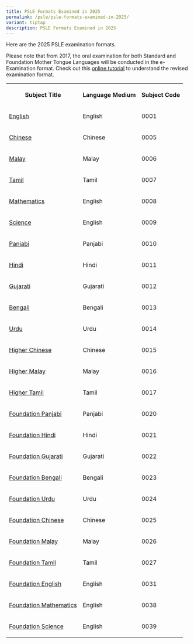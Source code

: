 ```yaml
---
title: PSLE Formats Examined in 2025
permalink: /psle/psle-formats-examined-in-2025/
variant: tiptap
description: PSLE Formats Examined in 2025
---
```

<p>Here are the 2025 PSLE examination formats.</p>
<p>Please note that from 2017, the oral examination for both Standard and
Foundation Mother Tongue Languages will be conducted in the e-Examination
format. Check out this <a href="https://spitbreak.github.io/eoral.seab/" rel="noopener noreferrer nofollow" target="_blank"><u>online tutorial</u></a> to
understand the revised examination format.</p>
<table style="minWidth: 75px">
<colgroup>
<col>
<col>
<col>
</colgroup>
<tbody>
<tr>
<th rowspan="1" colspan="1">
<p>Subject Title</p>
</th>
<th rowspan="1" colspan="1">
<p>Language Medium</p>
</th>
<th rowspan="1" colspan="1">
<p>Subject Code</p>
</th>
</tr>
<tr>
<td rowspan="1" colspan="1">
<p><a href="/files/Examinations/PSLE/2024_psle_el_0001_exam_syllabus.pdf" rel="noopener noreferrer nofollow" target="_blank">English</a>
</p>
</td>
<td rowspan="1" colspan="1">
<p>English</p>
</td>
<td rowspan="1" colspan="1">
<p>0001</p>
</td>
</tr>
<tr>
<td rowspan="1" colspan="1">
<p><a href="/files/Examinations/PSLE/2024_psle_cl_0005_exam_syllabus.pdf" rel="noopener noreferrer nofollow" target="_blank">Chinese</a>
</p>
</td>
<td rowspan="1" colspan="1">
<p>Chinese</p>
</td>
<td rowspan="1" colspan="1">
<p>0005</p>
</td>
</tr>
<tr>
<td rowspan="1" colspan="1">
<p><a href="/files/Examinations/PSLE/2024_psle_ml_0006_exam_syllabus.pdf" rel="noopener noreferrer nofollow" target="_blank">Malay</a>
</p>
</td>
<td rowspan="1" colspan="1">
<p>Malay</p>
</td>
<td rowspan="1" colspan="1">
<p>0006</p>
</td>
</tr>
<tr>
<td rowspan="1" colspan="1">
<p><a href="/files/Examinations/PSLE/2024_psle_tl_0007_exam_syllabus.pdf" rel="noopener noreferrer nofollow" target="_blank">Tamil</a>
</p>
</td>
<td rowspan="1" colspan="1">
<p>Tamil</p>
</td>
<td rowspan="1" colspan="1">
<p>0007</p>
</td>
</tr>
<tr>
<td rowspan="1" colspan="1">
<p><a href="/files/Examinations/PSLE/2024_psle_math_0008_exam_syllabus.pdf" rel="noopener noreferrer nofollow" target="_blank">Mathematics</a>
</p>
</td>
<td rowspan="1" colspan="1">
<p>English</p>
</td>
<td rowspan="1" colspan="1">
<p>0008</p>
</td>
</tr>
<tr>
<td rowspan="1" colspan="1">
<p><a href="/files/Examinations/PSLE/2024_psle_science_0009_exam_syllabus.pdf" rel="noopener noreferrer nofollow" target="_blank">Science</a>
</p>
</td>
<td rowspan="1" colspan="1">
<p>English</p>
</td>
<td rowspan="1" colspan="1">
<p>0009</p>
</td>
</tr>
<tr>
<td rowspan="1" colspan="1">
<p><a href="/files/Examinations/PSLE/2024_psle_ntil_exam_syllabus.pdf" rel="noopener noreferrer nofollow" target="_blank">Panjabi</a>
</p>
</td>
<td rowspan="1" colspan="1">
<p>Panjabi</p>
</td>
<td rowspan="1" colspan="1">
<p>0010</p>
</td>
</tr>
<tr>
<td rowspan="1" colspan="1">
<p><a href="/files/Examinations/PSLE/2024_psle_ntil_exam_syllabus.pdf" rel="noopener noreferrer nofollow" target="_blank">Hindi</a>
</p>
</td>
<td rowspan="1" colspan="1">
<p>Hindi</p>
</td>
<td rowspan="1" colspan="1">
<p>0011</p>
</td>
</tr>
<tr>
<td rowspan="1" colspan="1">
<p><a href="/files/Examinations/PSLE/2024_psle_ntil_exam_syllabus.pdf" rel="noopener noreferrer nofollow" target="_blank">Gujarati</a>
</p>
</td>
<td rowspan="1" colspan="1">
<p>Gujarati</p>
</td>
<td rowspan="1" colspan="1">
<p>0012</p>
</td>
</tr>
<tr>
<td rowspan="1" colspan="1">
<p><a href="/files/Examinations/PSLE/2024_psle_ntil_exam_syllabus.pdf" rel="noopener noreferrer nofollow" target="_blank">Bengali</a>
</p>
</td>
<td rowspan="1" colspan="1">
<p>Bengali</p>
</td>
<td rowspan="1" colspan="1">
<p>0013</p>
</td>
</tr>
<tr>
<td rowspan="1" colspan="1">
<p><a href="/files/Examinations/PSLE/2024_psle_ntil_exam_syllabus.pdf" rel="noopener noreferrer nofollow" target="_blank">Urdu</a>
</p>
</td>
<td rowspan="1" colspan="1">
<p>Urdu</p>
</td>
<td rowspan="1" colspan="1">
<p>0014</p>
</td>
</tr>
<tr>
<td rowspan="1" colspan="1">
<p><a href="/files/Examinations/PSLE/2024_psle_hcl_0015_exam_syllabus.pdf" rel="noopener noreferrer nofollow" target="_blank">Higher Chinese</a>
</p>
</td>
<td rowspan="1" colspan="1">
<p>Chinese</p>
</td>
<td rowspan="1" colspan="1">
<p>0015</p>
</td>
</tr>
<tr>
<td rowspan="1" colspan="1">
<p><a href="/files/Examinations/PSLE/2024_psle_hml_0016_exam_syllabus.pdf" rel="noopener noreferrer nofollow" target="_blank">Higher Malay</a>
</p>
</td>
<td rowspan="1" colspan="1">
<p>Malay</p>
</td>
<td rowspan="1" colspan="1">
<p>0016</p>
</td>
</tr>
<tr>
<td rowspan="1" colspan="1">
<p><a href="/files/Examinations/PSLE/2024_psle_htl_0017_exam_syllabus.pdf" rel="noopener noreferrer nofollow" target="_blank">Higher Tamil</a>
</p>
</td>
<td rowspan="1" colspan="1">
<p>Tamil</p>
</td>
<td rowspan="1" colspan="1">
<p>0017</p>
</td>
</tr>
<tr>
<td rowspan="1" colspan="1">
<p><a href="/files/Examinations/PSLE/2024_psle_fntil_exam_syllabus.pdf" rel="noopener noreferrer nofollow" target="_blank">Foundation Panjabi</a>
</p>
</td>
<td rowspan="1" colspan="1">
<p>Panjabi</p>
</td>
<td rowspan="1" colspan="1">
<p>0020</p>
</td>
</tr>
<tr>
<td rowspan="1" colspan="1">
<p><a href="/files/Examinations/PSLE/2024_psle_fntil_exam_syllabus.pdf" rel="noopener noreferrer nofollow" target="_blank">Foundation Hindi</a>
</p>
</td>
<td rowspan="1" colspan="1">
<p>Hindi</p>
</td>
<td rowspan="1" colspan="1">
<p>0021</p>
</td>
</tr>
<tr>
<td rowspan="1" colspan="1">
<p><a href="/files/Examinations/PSLE/2024_psle_fntil_exam_syllabus.pdf" rel="noopener noreferrer nofollow" target="_blank">Foundation Gujarati</a>
</p>
</td>
<td rowspan="1" colspan="1">
<p>Gujarati</p>
</td>
<td rowspan="1" colspan="1">
<p>0022</p>
</td>
</tr>
<tr>
<td rowspan="1" colspan="1">
<p><a href="/files/Examinations/PSLE/2024_psle_fntil_exam_syllabus.pdf" rel="noopener noreferrer nofollow" target="_blank">Foundation Bengali</a>
</p>
</td>
<td rowspan="1" colspan="1">
<p>Bengali</p>
</td>
<td rowspan="1" colspan="1">
<p>0023</p>
</td>
</tr>
<tr>
<td rowspan="1" colspan="1">
<p><a href="/files/Examinations/PSLE/2024_psle_fntil_exam_syllabus.pdf" rel="noopener noreferrer nofollow" target="_blank">Foundation Urdu</a>
</p>
</td>
<td rowspan="1" colspan="1">
<p>Urdu</p>
</td>
<td rowspan="1" colspan="1">
<p>0024</p>
</td>
</tr>
<tr>
<td rowspan="1" colspan="1">
<p><a href="/files/Examinations/PSLE/2024_psle_fcl_0025_exam_syllabus.pdf" rel="noopener noreferrer nofollow" target="_blank">Foundation Chinese</a>
</p>
</td>
<td rowspan="1" colspan="1">
<p>Chinese</p>
</td>
<td rowspan="1" colspan="1">
<p>0025</p>
</td>
</tr>
<tr>
<td rowspan="1" colspan="1">
<p><a href="/files/Examinations/PSLE/2024_psle_fml_0026_exam_syllabus.pdf" rel="noopener noreferrer nofollow" target="_blank">Foundation Malay</a>
</p>
</td>
<td rowspan="1" colspan="1">
<p>Malay</p>
</td>
<td rowspan="1" colspan="1">
<p>0026</p>
</td>
</tr>
<tr>
<td rowspan="1" colspan="1">
<p><a href="/files/Examinations/PSLE/2024_psle_ftl_0027_exam_syllabus.pdf" rel="noopener noreferrer nofollow" target="_blank">Foundation Tamil</a>
</p>
</td>
<td rowspan="1" colspan="1">
<p>Tamil</p>
</td>
<td rowspan="1" colspan="1">
<p>0027</p>
</td>
</tr>
<tr>
<td rowspan="1" colspan="1">
<p><a href="/files/Examinations/PSLE/2024_psle_el_0031_exam_syllabus.pdf" rel="noopener noreferrer nofollow" target="_blank">Foundation English</a>
</p>
</td>
<td rowspan="1" colspan="1">
<p>English</p>
</td>
<td rowspan="1" colspan="1">
<p>0031</p>
</td>
</tr>
<tr>
<td rowspan="1" colspan="1">
<p><a href="/files/Examinations/PSLE/2024_psle_fmath_0038_exam_syllabus.pdf" rel="noopener noreferrer nofollow" target="_blank">Foundation Mathematics</a>
</p>
</td>
<td rowspan="1" colspan="1">
<p>English</p>
</td>
<td rowspan="1" colspan="1">
<p>0038</p>
</td>
</tr>
<tr>
<td rowspan="1" colspan="1">
<p><a href="/files/Examinations/PSLE/2024_psle_fscience_0039_exam_syllabus.pdf" rel="noopener noreferrer nofollow" target="_blank">Foundation Science</a>
</p>
</td>
<td rowspan="1" colspan="1">
<p>English</p>
</td>
<td rowspan="1" colspan="1">
<p>0039</p>
</td>
</tr>
</tbody>
</table>
<p></p>